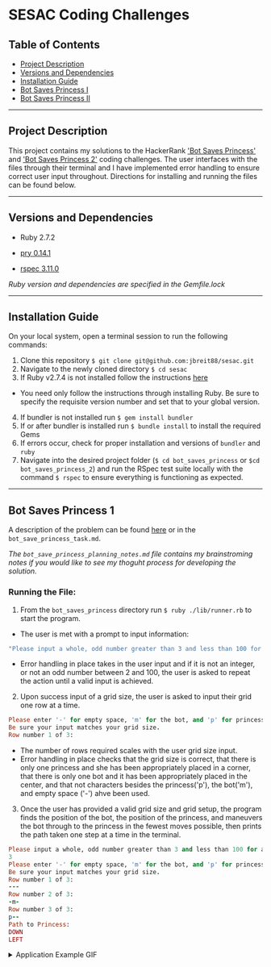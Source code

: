 # SESAC Coding Challenges

## Table of Contents
- <a href="#project-description">Project Description</a>
- <a href="#versions-and-dependencies">Versions and Dependencies</a>
- <a href="#installation-guide">Installation Guide</a>
- <a href="#bot-saves-princess-1">Bot Saves Princess I</a>
- <a href="#bot-saves-princess-2">Bot Saves Princess II</a>

----------

## Project Description

This project contains my solutions to the HackerRank ['Bot Saves Princess'](https://www.hackerrank.com/challenges/saveprincess) and ['Bot Saves Princess 2'](https://www.hackerrank.com/challenges/saveprincess2) coding challenges. The user interfaces with the files through their terminal and I have implemented error handling to ensure correct user input throughout. Directions for installing and running the files can be found below.

----------

## Versions and Dependencies

- Ruby 2.7.2

- [pry 0.14.1](https://github.com/pry/pry)
- [rspec 3.11.0](https://github.com/rspec/rspec-metagem)

*Ruby version and dependencies are specified in the Gemfile.lock*

----------

## Installation Guide

On your local system, open a terminal session to run the following commands:
1. Clone this repository `$ git clone git@github.com:jbreit88/sesac.git`
2. Navigate to the newly cloned directory `$ cd sesac`
3. If Ruby v2.7.4 is not installed follow the instructions [here](https://www.digitalocean.com/community/tutorials/how-to-install-ruby-on-rails-with-rbenv-on-macos)
  - You need only follow the instructions through installing Ruby. Be sure to specify the requisite version number and set that to your global version.
4. If bundler is not installed run `$ gem install bundler`
5. If or after bundler is installed run `$ bundle install` to install the required Gems
6. If errors occur, check for proper installation and versions of `bundler` and `ruby`
7. Navigate into the desired project folder (`$ cd bot_saves_princess` or `$cd bot_saves_princess_2`) and run the RSpec test suite locally with the command `$ rspec` to ensure everything is functioning as expected.

----------

## Bot Saves Princess 1

A description of the problem can be found [here](https://www.hackerrank.com/challenges/saveprincess) or in the `bot_save_princess_task.md`.

*The `bot_save_princess_planning_notes.md` file contains my brainstroming notes if you would like to see my thoguht process for developing the solution.*

### Running the File:

1. From the `bot_saves_princess` directory run `$ ruby ./lib/runner.rb` to start the program.
  - The user is met with a prompt to input information: 
  
  ```ruby
  "Please input a whole, odd number greater than 3 and less than 100 for a grid size." 
  ```
  
  - Error handling in place takes in the user input and if it is not an integer, or not an odd number between 2 and 100, the user is asked to repeat the action until a valid input is achieved.

2. Upon success input of a grid size, the user is asked to input their grid one row at a time. 

```ruby
Please enter '-' for empty space, 'm' for the bot, and 'p' for princess.
Be sure your input matches your grid size.
Row number 1 of 3:
```

  - The number of rows required scales with the user grid size input.
  - Error handling in place checks that the grid size is correct, that there is only one princess and she has been appropriately placed in a corner, that there is only one bot and it has been appropriately placed in the center, and that not characters besides the princess('p'), the bot('m'), and empty space ('-') ahve been used. 

3. Once the user has provided a valid grid size and grid setup, the program finds the position of the bot, the position of the princess, and maneuvers the bot through to the princess in the fewest moves possible, then prints the path taken one step at a time in the terminal.

```ruby
Please input a whole, odd number greater than 3 and less than 100 for a grid size.
3
Please enter '-' for empty space, 'm' for the bot, and 'p' for princess.
Be sure your input matches your grid size.
Row number 1 of 3:
---
Row number 2 of 3:
-m-
Row number 3 of 3:
p--
Path to Princess:
DOWN
LEFT
```

<details>
  <summary>Application Example GIF</summary>

  ![ezgif-4-b2a6ea5832](https://user-images.githubusercontent.com/88853324/166065436-9bec91f2-f9dd-4a59-a9ca-38dfffb4b57a.gif)

</details>

